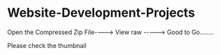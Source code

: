 # Website-Development-Projects

Open the Compressed Zip File----> View raw -----> Good to Go........

Please check the thumbnail
